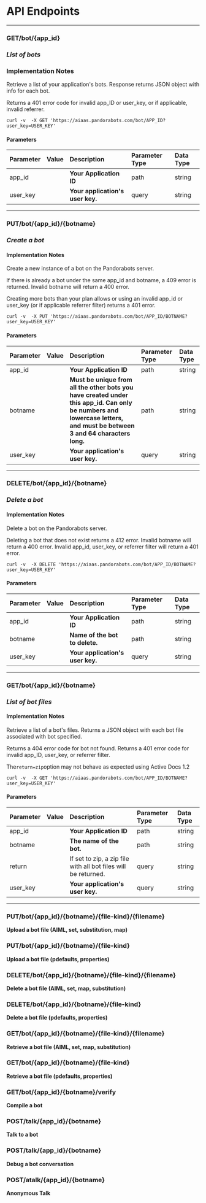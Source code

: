 # API Endpoints

---

### **GET/bot/{app\_id}**

### _List of bots_

### Implementation Notes

Retrieve a list of your application's bots. Response returns JSON object with info for each bot.

Returns a 401 error code for invalid app\_ID or user\_key, or if applicable, invalid referrer.

```
curl -v  -X GET 'https://aiaas.pandorabots.com/bot/APP_ID?user_key=USER_KEY'
```

#### Parameters

| Parameter | Value | Description | Parameter Type | Data Type |
| :--- | :--- | :--- | :--- | :--- |
| app\_id |  | **Your Application ID** | path | string |
| user\_key |  | **Your application's user key.** | query | string |

---

### **PUT/bot/{app\_id}/{botname}**

### _Create a bot_

#### Implementation Notes

Create a new instance of a bot on the Pandorabots server.

If there is already a bot under the same app\_id and botname, a 409 error is returned. Invalid botname will return a 400 error.

Creating more bots than your plan allows or using an invalid app\_id or user\_key \(or if applicable referrer filter\) returns a 401 error.

```
curl -v  -X PUT 'https://aiaas.pandorabots.com/bot/APP_ID/BOTNAME?user_key=USER_KEY'
```

#### Parameters

| Parameter | Value | Description | Parameter Type | Data Type |
| :--- | :--- | :--- | :--- | :--- |
| app\_id |  | **Your Application ID** | path | string |
| botname |  | **Must be unique from all the other bots you have created under this app\_id. Can only be numbers and lowercase letters, and must be between 3 and 64 characters long.** | path | string |
| user\_key |  | **Your application's user key.** | query | string |

---

### **DELETE/bot/{app\_id}/{botname}**

### _Delete a bot_

#### Implementation Notes

Delete a bot on the Pandorabots server.

Deleting a bot that does not exist returns a 412 error. Invalid botname will return a 400 error. Invalid app\_id, user\_key, or referrer filter will return a 401 error.

```
curl -v  -X DELETE 'https://aiaas.pandorabots.com/bot/APP_ID/BOTNAME?user_key=USER_KEY'
```

#### Parameters

| Parameter | Value | Description | Parameter Type | Data Type |
| :--- | :--- | :--- | :--- | :--- |
| app\_id |  | **Your Application ID** | path | string |
| botname |  | **Name of the bot to delete.** | path | string |
| user\_key |  | **Your application's user key.** | query | string |

---

### **GET/bot/{app\_id}/{botname}**

### _List of bot files_

#### Implementation Notes

Retrieve a list of a bot's files. Returns a JSON object with each bot file associated with bot specified.

Returns a 404 error code for bot not found. Returns a 401 error code for invalid app\_ID, user\_key, or referrer filter.

The`return=zip`option may not behave as expected using Active Docs 1.2

```
curl -v  -X GET 'https://aiaas.pandorabots.com/bot/APP_ID/BOTNAME?user_key=USER_KEY'
```

#### Parameters

| Parameter | Value | Description | Parameter Type | Data Type |
| :--- | :--- | :--- | :--- | :--- |
| app\_id |  | **Your Application ID** | path | string |
| botname |  | **The name of the bot.** | path | string |
| return |  | If set to zip, a zip file with all bot files will be returned. | query | string |
| user\_key |  | **Your application's user key.** | query | string |

---

### **PUT/bot/{app\_id}/{botname}/{file-kind}/{filename}**

**Upload a bot file \(AIML, set, substitution, map\)**

### **PUT/bot/{app\_id}/{botname}/{file-kind}**

**Upload a bot file \(pdefaults, properties\)**

### **DELETE/bot/{app\_id}/{botname}/{file-kind}/{filename}**

**Delete a bot file \(AIML, set, map, substitution\)**

### **DELETE/bot/{app\_id}/{botname}/{file-kind}**

**Delete a bot file \(pdefaults, properties\)**

### **GET/bot/{app\_id}/{botname}/{file-kind}/{filename}**

**Retrieve a bot file \(AIML, set, map, substitution\)**

### **GET/bot/{app\_id}/{botname}/{file-kind}**

**Retrieve a bot file \(pdefaults, properties\)**

### **GET/bot/{app\_id}/{botname}/verify**

**Compile a bot**

### **POST/talk/{app\_id}/{botname}**

**Talk to a bot**

### **POST/talk/{app\_id}/{botname}**

**Debug a bot conversation**

### **POST/atalk/{app\_id}/{botname}**

**Anonymous Talk**


